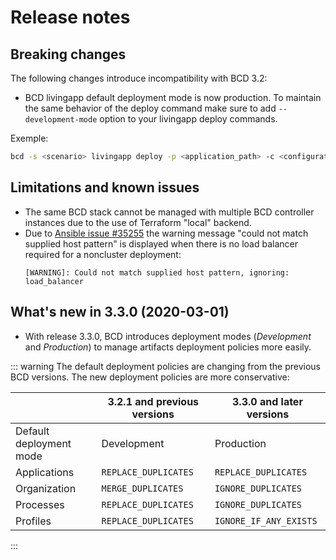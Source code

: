 # Release notes

## Breaking changes
The following changes introduce incompatibility with BCD 3.2:
* BCD livingapp default deployment mode is now production. To maintain the same behavior of the deploy command make sure to add `--development-mode` option to your livingapp deploy commands.

Exemple:

```bash
bcd -s <scenario> livingapp deploy -p <application_path> -c <configuration_path> --development-mode
```

## Limitations and known issues

* The same BCD stack cannot be managed with multiple BCD controller instances due to the use of Terraform "local" backend.
* Due to [Ansible issue #35255](https://github.com/ansible/ansible/issues/35255) the warning message "could not match supplied host pattern" is displayed when there is no load balancer required for a noncluster deployment:
  ```
  [WARNING]: Could not match supplied host pattern, ignoring: load_balancer
  ```

## What's new in 3.3.0 (2020-03-01)

* With release 3.3.0, BCD introduces deployment modes (_Development_ and _Production_) to manage artifacts deployment policies more easily.

::: warning
The default deployment policies are changing from the previous BCD versions. 
The new deployment policies are more conservative:

|                          |3.2.1 and previous versions                          |3.3.0 and later versions                                                 |
|--------------------------|-----------------------------------------------------|-------------------------------------------------------|
|Default deployment mode   |Development                                          |Production                                             |
|Applications              |<code class="descclassname">REPLACE_DUPLICATES</code>|<code class="descclassname">REPLACE_DUPLICATES</code>  |
|Organization              |<code class="descclassname">MERGE_DUPLICATES</code>  |<code class="descclassname">IGNORE_DUPLICATES</code>   |
|Processes                 |<code class="descclassname">REPLACE_DUPLICATES</code>|<code class="descclassname">IGNORE_DUPLICATES</code>   |
|Profiles                  |<code class="descclassname">REPLACE_DUPLICATES</code>|<code class="descclassname">IGNORE_IF_ANY_EXISTS</code>|

:::
